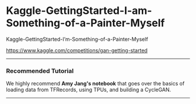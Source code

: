 # Kaggle-GettingStarted-I-am-Something-of-a-Painter-Myself
Kaggle-GettingStarted-I’m-Something-of-a-Painter-Myself

https://www.kaggle.com/competitions/gan-getting-started

-----

### Recommended Tutorial
We highly recommend **Amy Jang's notebook** that goes over the basics of loading data from TFRecords, using TPUs, and building a CycleGAN.


-----

